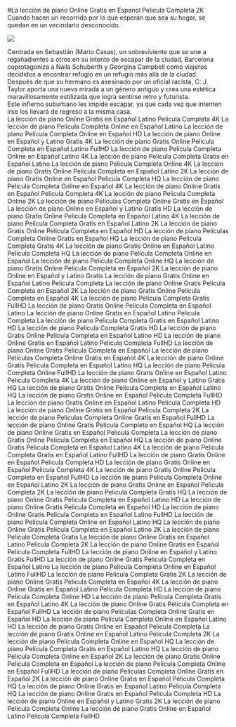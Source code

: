#La lección de piano Online Gratis en Espanol Pelicula Completa 2K  
Cuando hacen un recorrido por lo que esperan que sea su hogar, se quedan en un vecindario desconocido.  
  
[![](https://i.imgur.com/qSNzIqt.png)](https://movie.rssnews.media/yeXoIoB.php)  
  
Centrada en Sebastián (Mario Casas), un sobreviviente que se une a regañadientes a otros en su intento de escapar de la ciudad,  Barcelona coprotagoniza a Naila Schuberth y Georgina Campbell como viajeros decididos a encontrar refugio en un refugio más allá de la ciudad.  
Después de que su hermano es asesinado por un oficial racista, C. J.  
Taylor aporta una nueva mirada a un género antiguo y crea una estética maravillosamente estilizada que logra sentirse retro y futurista.  
Este infierno suburbano les impide escapar, ya que cada vez que intenten irse los llevará de regreso a la misma casa.  
La lección de piano Online Gratis en Español Latino Pelicula Completa 4K
La lección de piano Película Completa Online en Español Latino
La lección de piano Película Completa Online en Español HD
La lección de piano Online en Español y Latino Gratis 4K
La lección de piano Gratis Online Pelicula Completa en Español Latino FullHD
La lección de piano Película Completa Online en Español Latino 4K
La lección de piano Película Completa Gratis en Español Latino
La lección de piano Pelicula Completa Online 4K
La lección de piano Gratis Online Pelicula Completa en Español Latino 2K
La lección de piano Gratis Online en Español Pelicula Completa HQ
La lección de piano Película Completa Online en Español 4K
La lección de piano Online Gratis en Español Pelicula Completa 4K
La lección de piano Pelicula Completa Online 2K
La lección de piano Películas Completa Online Gratis en Español
La lección de piano Online en Español y Latino Gratis HD
La lección de piano Gratis Online Pelicula Completa en Español Latino 4K
La lección de piano Película Completa Gratis en Español Latino 2K
La lección de piano Gratis Online Pelicula Completa en Español HD
La lección de piano Películas Completa Online Gratis en Español HQ
La lección de piano Pelicula Completa Gratis 4K
La lección de piano Gratis Online en Español Latino Pelicula Completa HQ
La lección de piano Película Completa Online en Español
La lección de piano Pelicula Completa Online HQ
La lección de piano Gratis Online Pelicula Completa en Español 2K
La lección de piano Online en Español y Latino Gratis
La lección de piano Gratis Online en Español Latino Pelicula Completa
La lección de piano Online Gratis Pelicula Completa en Español 2K
La lección de piano Gratis Online Pelicula Completa en Español 4K
La lección de piano Pelicula Completa Gratis FullHD
La lección de piano Gratis Online Pelicula Completa en Español Latino
La lección de piano Online Gratis en Español Latino Pelicula Completa
La lección de piano Película Completa Gratis en Español Latino HD
La lección de piano Pelicula Completa Gratis HD
La lección de piano Gratis Online Pelicula Completa en Español Latino HD
La lección de piano Online Gratis en Español Latino Pelicula Completa FullHD
La lección de piano Online Gratis Pelicula Completa en Español
La lección de piano Películas Completa Online Gratis en Español 4K
La lección de piano Online Gratis Pelicula Completa en Español Latino HQ
La lección de piano Pelicula Completa Online FullHD
La lección de piano Gratis Online en Español Latino Pelicula Completa 4K
La lección de piano Online en Español y Latino Gratis HQ
La lección de piano Gratis Online Pelicula Completa en Español Latino HQ
La lección de piano Gratis Online en Español Pelicula Completa FullHD
La lección de piano Gratis Online en Español Latino Pelicula Completa HD
La lección de piano Online Gratis en Español Pelicula Completa 2K
La lección de piano Películas Completa Online Gratis en Español FullHD
La lección de piano Online Gratis Pelicula Completa en Español HQ
La lección de piano Online Gratis en Español Pelicula Completa
La lección de piano Gratis Online Pelicula Completa en Español HQ
La lección de piano Online Gratis Pelicula Completa en Español Latino 4K
La lección de piano Película Completa Gratis en Español Latino FullHD
La lección de piano Gratis Online en Español Pelicula Completa HD
La lección de piano Gratis Online en Español Pelicula Completa 4K
La lección de piano Gratis Online Pelicula Completa en Español FullHD
La lección de piano Película Completa Online en Español Latino 2K
La lección de piano Gratis Online en Español Pelicula Completa 2K
La lección de piano Pelicula Completa Gratis HQ
La lección de piano Online Gratis Pelicula Completa en Español Latino HD
La lección de piano Online Gratis Pelicula Completa en Español HD
La lección de piano Online Gratis Pelicula Completa en Español Latino FullHD
La lección de piano Película Completa Online en Español Latino HQ
La lección de piano Online Gratis Pelicula Completa en Español Latino 2K
La lección de piano Pelicula Completa Gratis
La lección de piano Online Gratis en Español Latino Pelicula Completa 2K
La lección de piano Online Gratis en Español Pelicula Completa FullHD
La lección de piano Online en Español y Latino Gratis FullHD
La lección de piano Online Gratis Pelicula Completa en Español Latino
La lección de piano Película Completa Online en Español Latino FullHD
La lección de piano Pelicula Completa Gratis 2K
La lección de piano Online Gratis Pelicula Completa en Español 4K
La lección de piano Online Gratis en Español Latino Pelicula Completa HD
La lección de piano Pelicula Completa Online HD
La lección de piano Película Completa Gratis en Español Latino 4K
La lección de piano Online Gratis Pelicula Completa en Español FullHD
La lección de piano Películas Completa Online Gratis en Español HD
La lección de piano Película Completa Online en Español Latino HD
La lección de piano Gratis Online en Español Pelicula Completa
La lección de piano Gratis Online en Español Latino Pelicula Completa 2K
La lección de piano Película Completa Online en Español HQ
La lección de piano Película Completa Gratis en Español Latino HQ
La lección de piano Película Completa Online en Español 2K
La lección de piano Gratis Online Pelicula Completa en Español
La lección de piano Película Completa Online en Español FullHD
La lección de piano Películas Completa Online Gratis en Español 2K
La lección de piano Online Gratis en Español Pelicula Completa HQ
La lección de piano Online Gratis en Español Latino Pelicula Completa HQ
La lección de piano Online Gratis en Español Pelicula Completa HD
La lección de piano Online en Español y Latino Gratis 2K
La lección de piano Pelicula Completa Online
La lección de piano Gratis Online en Español Latino Pelicula Completa FullHD